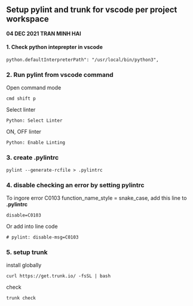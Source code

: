 ## Setup pylint and trunk for vscode per project workspace

**04 DEC 2021 TRAN MINH HAI**

#### 1. Check python inteprepter in vscode

```
python.defaultInterpreterPath": "/usr/local/bin/python3",

```

### 2. Run pylint from vscode command

Open command mode

```
cmd shift p
```

Select linter

```
Python: Select Linter
```

ON, OFF linter

```
Python: Enable Linting
```

### 3. create .pylintrc

```
pylint --generate-rcfile > .pylintrc
```

### 4. disable checking an error by setting pylintrc

To ingore error C0103 function_name_style = snake_case, add this line to **.pylintrc**

```
disable=C0103
```

Or add into line code

```
# pylint: disable-msg=C0103
```

### 5. setup trunk
install globally 
```
curl https://get.trunk.io/ -fsSL | bash
```

check 
```
trunk check 
```